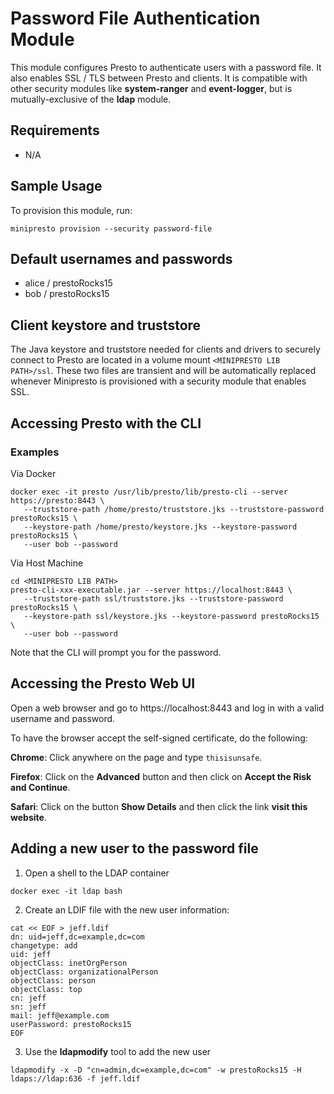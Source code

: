 # Password File Authentication Module
This module configures Presto to authenticate users with a password file. It also enables SSL / TLS between Presto and clients. It is compatible with other security modules like **system-ranger** and **event-logger**, but is mutually-exclusive of the **ldap** module.

## Requirements
- N/A

## Sample Usage
To provision this module, run:

```shell
minipresto provision --security password-file
```

## Default usernames and passwords
- alice / prestoRocks15
- bob / prestoRocks15

## Client keystore and truststore
The Java keystore and truststore needed for clients and drivers to securely connect to Presto are located in a volume mount `<MINIPRESTO LIB PATH>/ssl`. These two files are transient and will be automatically replaced whenever Minipresto is provisioned with a security module that enables SSL.

## Accessing Presto with the CLI

### Examples
Via Docker

```
docker exec -it presto /usr/lib/presto/lib/presto-cli --server https://presto:8443 \
   --truststore-path /home/presto/truststore.jks --truststore-password prestoRocks15 \
   --keystore-path /home/presto/keystore.jks --keystore-password prestoRocks15 \
   --user bob --password
```

Via Host Machine
```
cd <MINIPRESTO LIB PATH>
presto-cli-xxx-executable.jar --server https://localhost:8443 \
   --truststore-path ssl/truststore.jks --truststore-password prestoRocks15 \
   --keystore-path ssl/keystore.jks --keystore-password prestoRocks15 \
   --user bob --password
```

Note that the CLI will prompt you for the password.

## Accessing the Presto Web UI
Open a web browser and go to https://localhost:8443 and log in with a valid username and password.

To have the browser accept the self-signed certificate, do the following:

**Chrome**: Click anywhere on the page and type `thisisunsafe`.

**Firefox**: Click on the **Advanced** button and then click on **Accept the Risk and Continue**.

**Safari**: Click on the button **Show Details** and then click the link **visit this website**.

## Adding a new user to the password file
1. Open a shell to the LDAP container
```
docker exec -it ldap bash
```

2. Create an LDIF file with the new user information:
```
cat << EOF > jeff.ldif
dn: uid=jeff,dc=example,dc=com
changetype: add
uid: jeff
objectClass: inetOrgPerson
objectClass: organizationalPerson
objectClass: person
objectClass: top
cn: jeff
sn: jeff
mail: jeff@example.com
userPassword: prestoRocks15
EOF
```

3. Use the **ldapmodify** tool to add the new user
```
ldapmodify -x -D "cn=admin,dc=example,dc=com" -w prestoRocks15 -H ldaps://ldap:636 -f jeff.ldif
```
